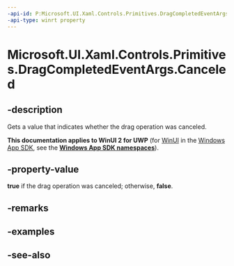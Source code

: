 ```yaml
---
-api-id: P:Microsoft.UI.Xaml.Controls.Primitives.DragCompletedEventArgs.Canceled
-api-type: winrt property
---
```


<!-- Property syntax
public bool Canceled { get; }
-->

# Microsoft.UI.Xaml.Controls.Primitives.DragCompletedEventArgs.Canceled

## -description
Gets a value that indicates whether the drag operation was canceled.

**This documentation applies to WinUI 2 for UWP** (for [WinUI](/windows/apps/winui/winui3/) in the [Windows App SDK](/windows/apps/windows-app-sdk/), see the **[Windows App SDK namespaces](/windows/windows-app-sdk/api/winrt/)**).

## -property-value
**true** if the drag operation was canceled; otherwise, **false**.

## -remarks

## -examples

## -see-also
